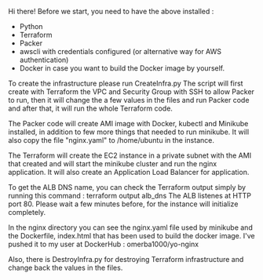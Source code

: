 Hi there!
Before we start, you need to have the above installed : 
- Python
- Terraform
- Packer
- awscli with credentials configured (or alternative way for AWS authentication) 
- Docker in case you want to build the Docker image by yourself.

To create the infrastructure please run CreateInfra.py
The script will first create with Terraform the VPC and Security Group with SSH to allow Packer to run, then it will change the a few values in the files and run Packer code and after that, it will run the whole Terraform code.

The Packer code will create AMI image with Docker, kubectl and Minikube installed, in addition to few more things that needed to run minikube.
It will also copy the file "nginx.yaml" to /home/ubuntu in the instance.

The Terraform will create the EC2 instance in a private subnet with the AMI that created and will start the minikube cluster and run the nginx application.
It will also create an Application Load Balancer for application.

To get the ALB DNS name, you can check the Terraform output simply by running this command : terraform output alb_dns
The ALB listenes at HTTP port 80.
Please wait a few minutes before, for the instance will initialize completely.

In the nginx directory you can see the nginx.yaml file used by minikube and the Dockerfile, index.html that has been used to build the docker image. I've pushed it to my user at DockerHub : omerba1000/yo-nginx

Also, there is DestroyInfra.py for destroying Terraform infrastructure and change back the values in the files.
